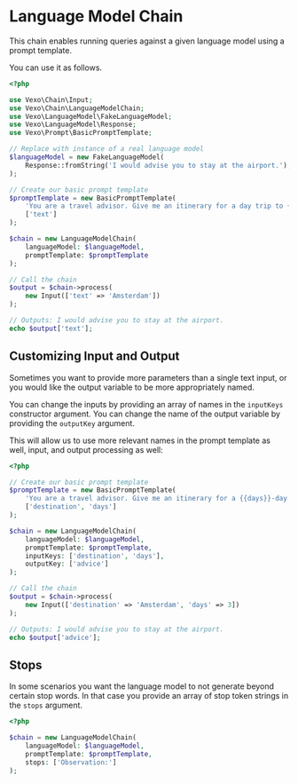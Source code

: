 # Language Model Chain

This chain enables running queries against a given language model using a prompt template.

You can use it as follows.

```php
<?php

use Vexo\Chain\Input;
use Vexo\Chain\LanguageModelChain;
use Vexo\LanguageModel\FakeLanguageModel;
use Vexo\LanguageModel\Response;
use Vexo\Prompt\BasicPromptTemplate;

// Replace with instance of a real language model
$languageModel = new FakeLanguageModel(
    Response::fromString('I would advise you to stay at the airport.'),
);

// Create our basic prompt template
$promptTemplate = new BasicPromptTemplate(
    'You are a travel advisor. Give me an itinerary for a day trip to {{text}}.',
    ['text']
);

$chain = new LanguageModelChain(
    languageModel: $languageModel,
    promptTemplate: $promptTemplate
);

// Call the chain
$output = $chain->process(
    new Input(['text' => 'Amsterdam'])
);

// Outputs: I would advise you to stay at the airport.
echo $output['text'];
```

## Customizing Input and Output

Sometimes you want to provide more parameters than a single text input, or you would like the output variable to be more appropriately named.

You can change the inputs by providing an array of names in the `inputKeys` constructor argument. You can change the name of the output variable by providing the `outputKey` argument.

This will allow us to use more relevant names in the prompt template as well, input, and output processing as well:

```php
<?php

// Create our basic prompt template
$promptTemplate = new BasicPromptTemplate(
    'You are a travel advisor. Give me an itinerary for a {{days}}-day trip to {{destination}}.',
    ['destination', 'days']
);

$chain = new LanguageModelChain(
    languageModel: $languageModel,
    promptTemplate: $promptTemplate,
    inputKeys: ['destination', 'days'],
    outputKey: ['advice']
);

// Call the chain
$output = $chain->process(
    new Input(['destination' => 'Amsterdam', 'days' => 3])
);

// Outputs: I would advise you to stay at the airport.
echo $output['advice'];
```

## Stops

In some scenarios you want the language model to not generate beyond certain stop words. In that case you provide an array of stop token strings in the `stops` argument.


```php
<?php

$chain = new LanguageModelChain(
    languageModel: $languageModel,
    promptTemplate: $promptTemplate,
    stops: ['Observation:']
);
```
